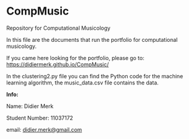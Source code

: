 # CompMusic
Repository for Computational Musicology

In this file are the documents that run the portfolio for computational musicology.

If you came here looking for the portfolio, please go to: https://didiermerk.github.io/CompMusic/

In the clustering2.py file you can find the Python code for the machine learning algorithm, the music_data.csv file contains the data.

**Info:**

Name: Didier Merk

Student Number: 11037172

email: didier.merk@gmail.com
